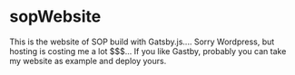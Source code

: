# sopWebsite
This is the website of SOP build with Gatsby.js.... Sorry Wordpress, but hosting is costing me a lot $$$... If you like Gastby, probably you can take my website as example and deploy yours.
